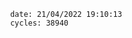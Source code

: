 

                date: 21/04/2022 19:10:13
                cycles: 38940

                         